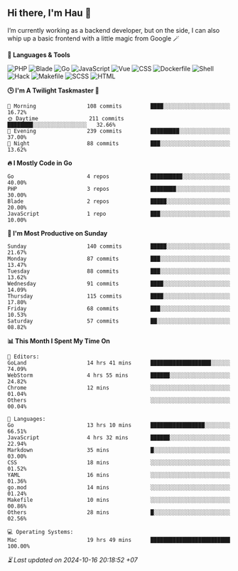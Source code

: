 ## Hi there, I'm Hau 👋
I’m currently working as a backend developer, but on the side, I can also whip up a basic frontend with a little magic from Google 🪄

<!--START_SECTION:readme-stats-->
**💬 Languages & Tools**

![PHP](https://img.shields.io/badge/PHP-64.72%25-4F5D95?&logo=PHP&labelColor=151b23)
![Blade](https://img.shields.io/badge/Blade-26.13%25-f7523f?&logo=Blade&labelColor=151b23)
![Go](https://img.shields.io/badge/Go-04.90%25-00ADD8?&logo=Go&labelColor=151b23)
![JavaScript](https://img.shields.io/badge/JavaScript-02.38%25-f1e05a?&logo=JavaScript&labelColor=151b23)
![Vue](https://img.shields.io/badge/Vue-01.20%25-41b883?&logo=Vue&labelColor=151b23)
![CSS](https://img.shields.io/badge/CSS-00.29%25-563d7c?&logo=CSS&labelColor=151b23)
![Dockerfile](https://img.shields.io/badge/Dockerfile-00.12%25-384d54?&logo=Dockerfile&labelColor=151b23)
![Shell](https://img.shields.io/badge/Shell-00.09%25-89e051?&logo=Shell&labelColor=151b23)
![Hack](https://img.shields.io/badge/Hack-00.07%25-878787?&logo=Hack&labelColor=151b23)
![Makefile](https://img.shields.io/badge/Makefile-00.06%25-427819?&logo=Makefile&labelColor=151b23)
![SCSS](https://img.shields.io/badge/SCSS-00.02%25-c6538c?&logo=SCSS&labelColor=151b23)
![HTML](https://img.shields.io/badge/HTML-00.01%25-e34c26?&logo=HTML&labelColor=151b23)


**🕒 I'm A Twilight Taskmaster 🌆**

```text
🌅 Morning                108 commits         ████░░░░░░░░░░░░░░░░░░░░░   16.72%
🌞 Daytime                211 commits         ████████░░░░░░░░░░░░░░░░░   32.66%
🌆 Evening                239 commits         █████████░░░░░░░░░░░░░░░░   37.00%
🌙 Night                  88 commits          ███░░░░░░░░░░░░░░░░░░░░░░   13.62%
```

**🔥 I Mostly Code in Go**

```text
Go                       4 repos             ██████████░░░░░░░░░░░░░░░   40.00%
PHP                      3 repos             ████████░░░░░░░░░░░░░░░░░   30.00%
Blade                    2 repos             █████░░░░░░░░░░░░░░░░░░░░   20.00%
JavaScript               1 repo              ███░░░░░░░░░░░░░░░░░░░░░░   10.00%
```

**📅 I'm Most Productive on Sunday**

```text
Sunday                   140 commits         █████░░░░░░░░░░░░░░░░░░░░   21.67%
Monday                   87 commits          ███░░░░░░░░░░░░░░░░░░░░░░   13.47%
Tuesday                  88 commits          ███░░░░░░░░░░░░░░░░░░░░░░   13.62%
Wednesday                91 commits          ████░░░░░░░░░░░░░░░░░░░░░   14.09%
Thursday                 115 commits         ████░░░░░░░░░░░░░░░░░░░░░   17.80%
Friday                   68 commits          ███░░░░░░░░░░░░░░░░░░░░░░   10.53%
Saturday                 57 commits          ██░░░░░░░░░░░░░░░░░░░░░░░   08.82%
```

**📊 This Month I Spent My Time On**

```text
📝 Editors:
GoLand                   14 hrs 41 mins      ███████████████████░░░░░░   74.09%
WebStorm                 4 hrs 55 mins       ██████░░░░░░░░░░░░░░░░░░░   24.82%
Chrome                   12 mins             ░░░░░░░░░░░░░░░░░░░░░░░░░   01.04%
Others                                       ░░░░░░░░░░░░░░░░░░░░░░░░░   00.04%

💬 Languages:
Go                       13 hrs 10 mins      █████████████████░░░░░░░░   66.51%
JavaScript               4 hrs 32 mins       ██████░░░░░░░░░░░░░░░░░░░   22.94%
Markdown                 35 mins             █░░░░░░░░░░░░░░░░░░░░░░░░   03.00%
CSS                      18 mins             ░░░░░░░░░░░░░░░░░░░░░░░░░   01.52%
YAML                     16 mins             ░░░░░░░░░░░░░░░░░░░░░░░░░   01.36%
go.mod                   14 mins             ░░░░░░░░░░░░░░░░░░░░░░░░░   01.24%
Makefile                 10 mins             ░░░░░░░░░░░░░░░░░░░░░░░░░   00.86%
Others                   28 mins             █░░░░░░░░░░░░░░░░░░░░░░░░   02.56%

💻 Operating Systems:
Mac                      19 hrs 49 mins      █████████████████████████   100.00%
```



*⏳ Last updated on 2024-10-16 20:18:52 +07*
<!--END_SECTION:readme-stats-->
